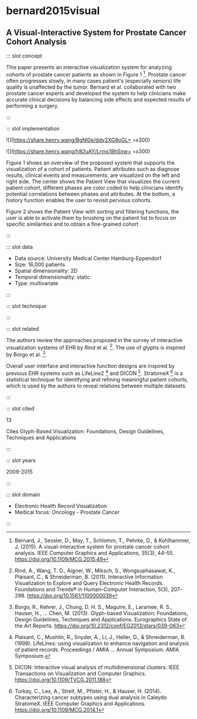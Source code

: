 # bernard2015visual

## A Visual-Interactive System for Prostate Cancer Cohort Analysis

<Paper>

::: slot concept

This paper presents an interactive visualization system for analyzing cohorts of prostate cancer patients as shown in Figure 1 [^O]. Prostate cancer often progresses slowly, in many cases patient's (especially seniors) life quality is unaffected by the tumor. Bernard et al. collaborated with two prostate cancer experts and developed the system to help clinicians make accurate clinical decisions by balancing side effects and expected results of performing a surgery.

:::

::: slot implementation

<div class="even">
<p>

![](https://share.henry.wang/BgNl0e/ddy2XG8oGL+ =x300)

![](https://share.henry.wang/h82uAY/Lrms18hSnw+ =x300)

</p>
</div>

Figure 1 shows an overview of the proposed system that supports the visualization of a cohort of patients. Patient attributes such as diagnose results, clinical events and measurements, are visualized on the left and right side. The center shows the Patient View that visualizes the current patient cohort, different phases are color coded to help clinicians identify potential correlations between phases and attributes. At the bottom, a history function enables the user to revisit pervious cohorts.

Figure 2 shows the Patient View with sorting and filtering functions, the user is able to activate them by brushing on the patient list to focus on specific similarities and to obtain a fine-grained cohort.

:::

::: slot data

- Data source: University Medical Center Hamburg-Eppendorf
- Size: 16,000 patients
- Spatial dimensionality: 2D
- Temporal dimensionality: static
- Type: multivariate

:::

::: slot technique

:::

::: slot related

The authors review the approaches proposed in the survey of interactive visualization systems of EHR by Rind et al. [^Rind]. The use of glyphs is inspired by Borgo et al. [^Glyph].

Overall user interface and interactive function designs are inspired by previous EHR systems such as LifeLine2 [^LifeLine2] and DICON [^DICON]. StratomeX [^StratomeX] is a statistical technique for identifying and refining meaningful patient cohorts, which is used by the authors to reveal relations between multiple datasets.

:::

::: slot cited

13

Cites Glyph-Based Visualization: Foundations, Design Guidelines, Techniques and Applications

:::

::: slot years

2009-2015

:::

::: slot domain

- Electronic Health Record Visualization
- Medical focus: Oncology - Prostate Cancer

:::

</Paper>

[^O]: Bernard, J., Sessler, D., May, T., Schlomm, T., Pehrke, D., & Kohlhammer, J. (2015). A visual-interactive system for prostate cancer cohort analysis. IEEE Computer Graphics and Applications, 35(3), 44–55. https://doi.org/10.1109/MCG.2015.49

[^Glyph]: Borgo, R., Kehrer, J., Chung, D. H. S., Maguire, E., Laramee, R. S., Hauser, H., … Chen, M. (2013). Glyph-based Visualization: Foundations, Design Guidelines, Techniques and Applications. Eurographics State of the Art Reports. https://doi.org/10.2312/conf/EG2013/stars/039-063

[^Rind]: Rind, A., Wang, T. D., Aigner, W., Miksch, S., Wongsuphasawat, K., Plaisant, C., & Shneiderman, B. (2011). Interactive Information Visualization to Explore and Query Electronic Health Records. Foundations and Trends® in Human–Computer Interaction, 5(3), 207–298. https://doi.org/10.1561/1100000039

[^DICON]: DICON: Interactive visual analysis of multidimensional clusters. IEEE Transactions on Visualization and Computer Graphics. https://doi.org/10.1109/TVCG.2011.188

[^LifeLine2]: Plaisant, C., Mushlin, R., Snyder, A., Li, J., Heller, D., & Shneiderman, B. (1998). LifeLines: using visualization to enhance navigation and analysis of patient records. Proceedings / AMIA ... Annual Symposium. AMIA Symposium.

[^StratomeX]: Turkay, C., Lex, A., Streit, M., Pfister, H., & Hauser, H. (2014). Characterizing cancer subtypes using dual analysis in Caleydo StratomeX. IEEE Computer Graphics and Applications. https://doi.org/10.1109/MCG.2014.1
